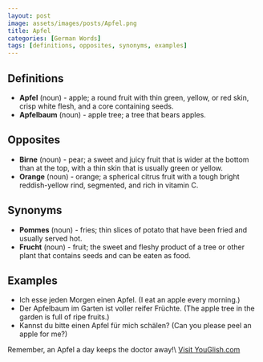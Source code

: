 ```yaml
---
layout: post
image: assets/images/posts/Apfel.png
title: Apfel
categories: [German Words]
tags: [definitions, opposites, synonyms, examples]
---
```


## Definitions
- **Apfel** (noun) - apple; a round fruit with thin green, yellow, or red skin, crisp white flesh, and a core containing seeds.
- **Apfelbaum** (noun) - apple tree; a tree that bears apples.

## Opposites
- **Birne** (noun) - pear; a sweet and juicy fruit that is wider at the bottom than at the top, with a thin skin that is usually green or yellow.
- **Orange** (noun) - orange; a spherical citrus fruit with a tough bright reddish-yellow rind, segmented, and rich in vitamin C.

## Synonyms
- **Pommes** (noun) - fries; thin slices of potato that have been fried and usually served hot.
- **Frucht** (noun) - fruit; the sweet and fleshy product of a tree or other plant that contains seeds and can be eaten as food.

## Examples
- Ich esse jeden Morgen einen Apfel. (I eat an apple every morning.)
- Der Apfelbaum im Garten ist voller reifer Früchte. (The apple tree in the garden is full of ripe fruits.)
- Kannst du bitte einen Apfel für mich schälen? (Can you please peel an apple for me?)

Remember, an Apfel a day keeps the doctor away!\ <a id="yg-widget-0" class="youglish-widget" data-query="Apfel" data-lang="german" data-components="8412" data-auto-start="0" data-bkg-color="theme_light" data-title="How%20to%20pronounce%20Apfel%20in%20German"  rel="nofollow" href="https://youglish.com">Visit YouGlish.com</a><script async src="https://youglish.com/public/emb/widget.js" charset="utf-8"></script>